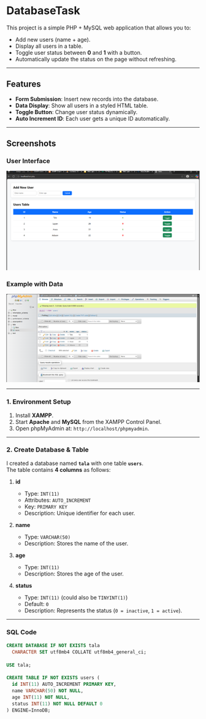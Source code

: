 # DatabaseTask

This project is a simple PHP + MySQL web application that allows you to:

- Add new users (name + age).
- Display all users in a table.
- Toggle user status between **0** and **1** with a button.
- Automatically update the status on the page without refreshing.

---

##  Features
- **Form Submission**: Insert new records into the database.
- **Data Display**: Show all users in a styled HTML table.
- **Toggle Button**: Change user status dynamically.
- **Auto Increment ID**: Each user gets a unique ID automatically.

---

##  Screenshots
### User Interface  
![Users Table Screenshot](https://github.com/Tloww/DatabaseTask/blob/main/Screenshot%202025-10-23%20015213.png)

### Example with Data  
![Users with Data Screenshot](https://github.com/Tloww/DatabaseTask/blob/main/Screenshot%202025-10-23%20020549.png)

---


### 1. Environment Setup
1. Install **XAMPP**.
2. Start **Apache** and **MySQL** from the XAMPP Control Panel.
3. Open phpMyAdmin at: `http://localhost/phpmyadmin`.

---

### 2. Create Database & Table

I created a database named **`tala`** with one table **`users`**.  
The table contains **4 columns** as follows:

1. **id**  
   - Type: `INT(11)`  
   - Attributes: `AUTO_INCREMENT`  
   - Key: `PRIMARY KEY`  
   - Description: Unique identifier for each user.  

2. **name**  
   - Type: `VARCHAR(50)`  
   - Description: Stores the name of the user.  

3. **age**  
   - Type: `INT(11)`  
   - Description: Stores the age of the user.  

4. **status**  
   - Type: `INT(11)` (could also be `TINYINT(1)`)  
   - Default: `0`  
   - Description: Represents the status (`0 = inactive`, `1 = active`).  

---

###  SQL Code

```sql
CREATE DATABASE IF NOT EXISTS tala
  CHARACTER SET utf8mb4 COLLATE utf8mb4_general_ci;

USE tala;

CREATE TABLE IF NOT EXISTS users (
  id INT(11) AUTO_INCREMENT PRIMARY KEY,
  name VARCHAR(50) NOT NULL,
  age INT(11) NOT NULL,
  status INT(11) NOT NULL DEFAULT 0
) ENGINE=InnoDB;

